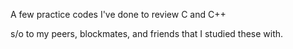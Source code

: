 A few practice codes I've done to review C and C++

s/o to my peers, blockmates, and friends that I studied these with.
 
